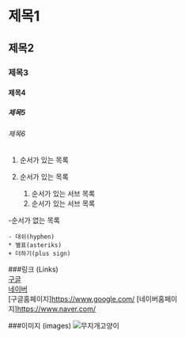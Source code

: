 # 제목1

## 제목2

### 제목3

#### 제목4

##### 제목5

###### 제목6

1. 순서가 있는 목록
2. 순서가 있는 목록

   1. 순서가 있는 서브 목록
   2. 순서가 있는 서브 목록

-순서가 없는 목록

    - 대쉬(hyphen)
    * 별표(asteriks)
    + 더하기(plus sign)

###링크 (Links)  
[구글](https://www.google.com/)  
[네이버](https://www.naver.com)  
[구글홈페이지]<https://www.google.com/>
[네이버홈페이지]<https://www.naver.com/>

###이미지 (images)
![무지개고양이](https://cdn.aitimes.kr/news/photo/202303/27617_41603_044.jpg)
